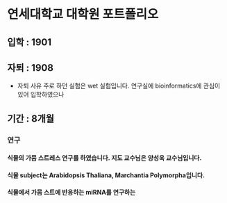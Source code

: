 # 연세대학교 대학원 포트폴리오
## 입학 : 1901
## 자퇴 : 1908
* 자퇴 사유
주로 하던 실험은 wet 실험입니다. 연구실에 bioinformatics에 관심이 있어 입학하였으나 
## 기간 : 8개월
### 연구
#### 식물의 가뭄 스트레스 연구를 하였습니다. 지도 교수님은 양성욱 교수님입니다.
#### 식물 subject는 Arabidopsis Thaliana, Marchantia Polymorpha입니다.
#### 식물에서 가뭄 스트에 반응하는 miRNA를 연구하는
